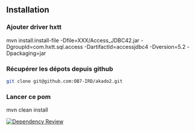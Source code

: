 ## Installation

### Ajouter driver hxtt

mvn install:install-file -Dfile=XXX/Access_JDBC42.jar -DgroupId=com.hxtt.sql.access -DartifactId=accessjdbc4 -Dversion=5.2 -Dpackaging=jar 

### Récupérer les dépots depuis github

```bash
git clone git@github.com:OB7-IRD/akado2.git
```

### Lancer ce pom

mvn clean install

[![Dependency Review](https://github.com/OB7-IRD/akado2/actions/workflows/dependency-review.yml/badge.svg?branch=develop)](https://github.com/OB7-IRD/akado2/actions/workflows/dependency-review.yml)